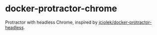 # docker-protractor-chrome
Protractor with headless Chrome, inspired by [jciolek/docker-protractor-headless](jciolek/docker-protractor-headless).
